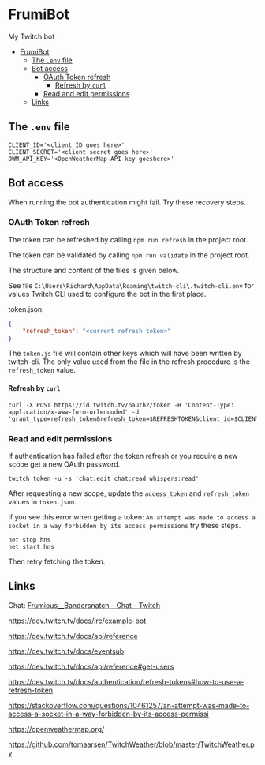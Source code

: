 # FrumiBot

My Twitch bot

- [FrumiBot](#frumibot)
  - [The `.env` file](#the-env-file)
  - [Bot access](#bot-access)
    - [OAuth Token refresh](#oauth-token-refresh)
      - [Refresh by `curl`](#refresh-by-curl)
    - [Read and edit permissions](#read-and-edit-permissions)
  - [Links](#links)

## The `.env` file

```plaintext
CLIENT_ID='<client ID goes here>'
CLIENT_SECRET='<client secret goes here>'
OWM_API_KEY='<OpenWeatherMap API key goeshere>'
```

## Bot access

When running the bot authentication might fail.  Try these recovery steps.

### OAuth Token refresh

The token can be refreshed by calling `npm run refresh` in the project root.

The token can be validated by calling `npm run validate` in the project root.

The structure and content of the files is given below.

See file `C:\Users\Richard\AppData\Roaming\twitch-cli\.twitch-cli.env` for values Twitch CLI used to configure the bot in the first place.

token.json:

```json
{
    "refresh_token": "<current refresh token>"
}
```

The `token.js` file will contain other keys which will have been written by twitch-cli.  The only value used from the file in the refresh procedure is the `refresh_token` value.

#### Refresh by `curl`

```shell
curl -X POST https://id.twitch.tv/oauth2/token -H 'Content-Type: application/x-www-form-urlencoded' -d 'grant_type=refresh_token&refresh_token=$REFRESHTOKEN&client_id=$CLIENTID&client_secret=$CLIENTSECRET'
```

### Read and edit permissions

If authentication has failed after the token refresh or you require a new scope get a new OAuth password.

```shell
twitch token -u -s 'chat:edit chat:read whispers:read'
```

After requesting a new scope, update the `access_token` and `refresh_token` values in `token.json`.

If you see this error when getting a token:
`An attempt was made to access a socket in a way forbidden by its access permissions` try these steps.

```shell
net stop hns
net start hns
```

Then retry fetching the token.

## Links

Chat: [Frumious__Bandersnatch - Chat - Twitch](https://www.twitch.tv/popout/frumious__bandersnatch/chat?popout=)

https://dev.twitch.tv/docs/irc/example-bot

https://dev.twitch.tv/docs/api/reference

https://dev.twitch.tv/docs/eventsub

https://dev.twitch.tv/docs/api/reference#get-users

https://dev.twitch.tv/docs/authentication/refresh-tokens#how-to-use-a-refresh-token

https://stackoverflow.com/questions/10461257/an-attempt-was-made-to-access-a-socket-in-a-way-forbidden-by-its-access-permissi

https://openweathermap.org/

https://github.com/tomaarsen/TwitchWeather/blob/master/TwitchWeather.py
